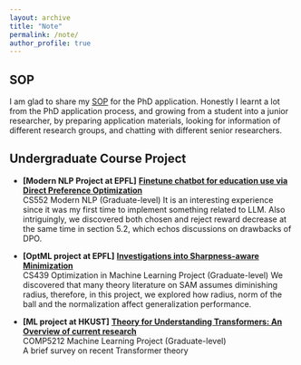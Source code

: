 ```yaml
---
layout: archive
title: "Note"
permalink: /note/
author_profile: true
---
```




<!-- - **[Ongoing]** [**Theory of scaling law**](https://www.overleaf.com/read/zryqvydkkmth#2513bf)
<br /> In the modern LLM era, scaling up model size and data is a central topic in industry. While it remains less understood, it should be interesting to explore how a theoretical setup can improve our understanding of scaling.

- **[Ongoing]** [**Science of Deep Learning**](https://www.overleaf.com/read/svcdvthkbqqd#906f50)
<br /> 
While many people have been focused on using theories to open the blackbox of deep learning, it faces great difficulty due to its complex and nonlinearity structure. Instead, an empirical driven approach could be taken to probe and understand the mechanisms of deep learning & LLM, which is the science of deep learning, to understand and explain intriguing deep learning phenomena. -->

<!-- - **[Ongoing]** [**LLM Reasoning**](https://www.overleaf.com/read/vtwnnhyfdtph#e050b1)
<br />
Recently, the development of LLM has stepped into the test-time scaling regime. While it may be hard for academia to scale up computation, it would be interesting to scientifically investsigate how techniques such as chain-of-thought can enhance reasoning in the language model, which can be also probed and investigated using mechanistic approaches. -->

## SOP
I am glad to share my [SOP](https://www.overleaf.com/read/tqwnttmqpmcc#42bcb5) for the PhD application. Honestly I learnt a lot from the PhD application process, and growing from a student into a junior researcher, by preparing application materials, looking for information of different research groups, and chatting with different senior researchers.


## Undergraduate Course Project
- **[Modern NLP Project at EPFL]** [**Finetune chatbot for education use via Direct Preference Optimization**](../files/CS552_NLPG_Project.pdf)
<br /> CS552 Modern NLP (Graduate-level)
It is an interesting experience since it was my first time to implement something related to LLM. Also intriguingly, we discovered both chosen and reject reward decrease at the same time in section 5.2, which echos discussions on drawbacks of DPO.

- **[OptML project at EPFL]** [**Investigations into Sharpness-aware Minimization**](../files/CS439_final_report.pdf)
<br /> CS439 Optimization in Machine Learning Project (Graduate-level)
We discovered that many theory literature on SAM assumes diminishing radius, therefore, in this project, we explored how radius, norm of the ball and the normalization affect generalization performance.

- **[ML project at HKUST]** [**Theory for Understanding Transformers: An Overview of current research**](../files/comp5212.pdf)
<br /> COMP5212 Machine Learning Project (Graduate-level)
<br /> A brief survey on recent Transformer theory